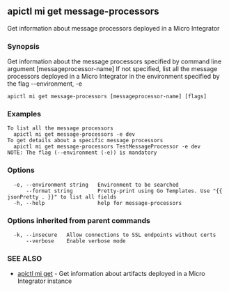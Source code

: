 ## apictl mi get message-processors

Get information about message processors deployed in a Micro Integrator

### Synopsis

Get information about the message processors specified by command line argument [messageprocessor-name]
If not specified, list all the message processors deployed in a Micro Integrator in the environment specified by the flag --environment, -e

```
apictl mi get message-processors [messageprocessor-name] [flags]
```

### Examples

```
To list all the message processors
  apictl mi get message-processors -e dev
To get details about a specific message processors
  apictl mi get message-processors TestMessageProcessor -e dev
NOTE: The flag (--environment (-e)) is mandatory
```

### Options

```
  -e, --environment string   Environment to be searched
      --format string        Pretty-print using Go Templates. Use "{{ jsonPretty . }}" to list all fields
  -h, --help                 help for message-processors
```

### Options inherited from parent commands

```
  -k, --insecure   Allow connections to SSL endpoints without certs
      --verbose    Enable verbose mode
```

### SEE ALSO

* [apictl mi get](apictl_mi_get.md)	 - Get information about artifacts deployed in a Micro Integrator instance

